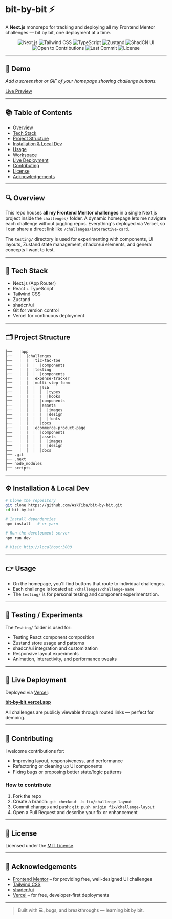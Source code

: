 # bit-by-bit ⚡

A **Next.js** monorepo for tracking and deploying all my Frontend Mentor challenges — bit by bit, one deployment at a time.

<p align="center">
  
  <img src="https://img.shields.io/badge/next.js-000?style=flat&logo=next.js" alt="Next.js" />
  <img src="https://img.shields.io/badge/tailwindCSS-06B6D4?style=flat&logo=tailwindcss&logoColor=white" alt="Tailwind CSS" />
  <img src="https://img.shields.io/badge/typescript-3178C6?style=flat&logo=typescript&logoColor=white" alt="TypeScript" />
  <img src="https://img.shields.io/badge/zustand-000?style=flat&logo=zotero&logoColor=white" alt="Zustand" />
  <img src="https://img.shields.io/badge/shadcn--ui-000?style=flat&logo=react&logoColor=white" alt="ShadCN UI" />
  <img src="https://img.shields.io/badge/open%20to-contributions-brightgreen?style=flat&logo=github" alt="Open to Contributions" />
  <img src="https://img.shields.io/github/last-commit/AskTiba/bit-by-bit" alt="Last Commit" />
  <img src="https://img.shields.io/github/license/AskTiba/bit-by-bit" alt="License" />
</p>

---

## 📸 Demo

_Add a screenshot or GIF of your homepage showing challenge buttons._

[Live Preview](https://bit-by-bit-sigma.vercel.app/)

---

## 📚 Table of Contents

- [Overview](#overview)
- [Tech Stack](#tech-stack)
- [Project Structure](#project-structure)
- [Installation & Local Dev](#installation--local-dev)
- [Usage](#usage)
- [Workspace](#workspace)
- [Live Deployment](#live-deployment)
- [Contributing](#contributing)
- [License](#license)
- [Acknowledgements](#acknowledgements)

---

## 🔍 Overview

This repo houses **all my Frontend Mentor challenges** in a single Next.js project inside the `challenges/` folder. A dynamic homepage lets me navigate each challenge without juggling repos. Everything's deployed via Vercel, so I can share a direct link like `/challenges/interactive-card`.

The `testing/` directory is used for experimenting with components, UI layouts, Zustand state management, shadcn/ui elements, and general concepts I want to test.

---

## 🧰 Tech Stack

- Next.js (App Router)
- React + TypeScript
- Tailwind CSS
- Zustand
- shadcn/ui
- Git for version control
- Vercel for continuous deployment

---

## 🗂️ Project Structure

```
├──   |app
├──   |  |challenges
├──   |  |  |tic-tac-toe
├──   |  |  |  |components
├──   |  |  |testing
├──   |  |  |  |components
├──   |  |  |expense-tracker
├──   |  |  |multi-step-form
├──   |  |  |  |lib
├──   |  |  |  |  |types
├──   |  |  |  |  |hooks
├──   |  |  |  |components
├──   |  |  |  |assets
├──   |  |  |  |  |images
├──   |  |  |  |  |design
├──   |  |  |  |  |fonts
├──   |  |  |  |docs
├──   |  |  |ecommerce-product-page
├──   |  |  |  |components
├──   |  |  |  |assets
├──   |  |  |  |  |images
├──   |  |  |  |  |design
├──   |  |  |  |docs
├── .git
├── .next
├── node_modules
├── scripts

```

---

## ⚙️ Installation & Local Dev

```bash
# Clone the repository
git clone https://github.com/AskTiba/bit-by-bit.git
cd bit-by-bit

# Install dependencies
npm install   # or yarn

# Run the development server
npm run dev

# Visit http://localhost:3000
```

---

## 👉 Usage

- On the homepage, you'll find buttons that route to individual challenges.
- Each challenge is located at: `/challenges/challenge-name`
- The `testing/` is for personal testing and component experimentation.

---

## 🧪 Testing / Experiments

The `Testing/` folder is used for:

- Testing React component composition
- Zustand store usage and patterns
- shadcn/ui integration and customization
- Responsive layout experiments
- Animation, interactivity, and performance tweaks

---

## 🚀 Live Deployment

Deployed via [Vercel](https://vercel.com):

**[bit-by-bit.vercel.app](https://bit-by-bit-sigma.vercel.app/)**

All challenges are publicly viewable through routed links — perfect for demoing.

---

## 🤝 Contributing

I welcome contributions for:

- Improving layout, responsiveness, and performance
- Refactoring or cleaning up UI components
- Fixing bugs or proposing better state/logic patterns

### How to contribute

1. Fork the repo
2. Create a branch: `git checkout -b fix/challenge-layout`
3. Commit changes and push: `git push origin fix/challenge-layout`
4. Open a Pull Request and describe your fix or enhancement

---

## 📝 License

Licensed under the [MIT License](./LICENSE).

---

## 🙏 Acknowledgements

- [Frontend Mentor](https://frontendmentor.io) – for providing free, well-designed UI challenges
- [Tailwind CSS](https://tailwindcss.com)
- [shadcn/ui](https://ui.shadcn.com)
- [Vercel](https://vercel.com) – for free, developer-first deployments

---

> Built with 💻, bugs, and breakthroughs — learning bit by bit.
